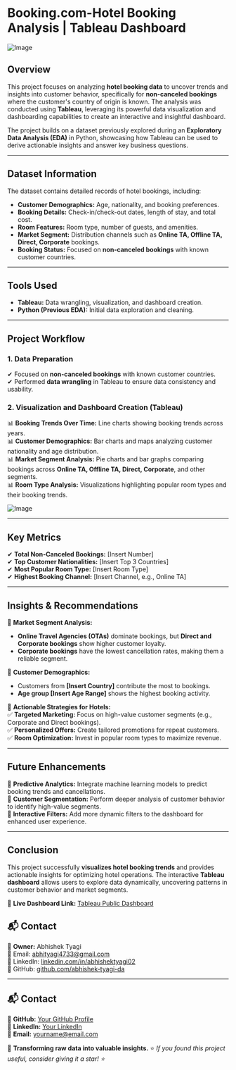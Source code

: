 # Booking.com-Hotel Booking Analysis | Tableau Dashboard

![Image](https://github.com/user-attachments/assets/782a529c-1a6b-4391-902e-4b97e7986142) 

## **Overview**  
This project focuses on analyzing **hotel booking data** to uncover trends and insights into customer behavior, specifically for **non-canceled bookings** where the customer's country of origin is known. The analysis was conducted using **Tableau**, leveraging its powerful data visualization and dashboarding capabilities to create an interactive and insightful dashboard.  

The project builds on a dataset previously explored during an **Exploratory Data Analysis (EDA)** in Python, showcasing how Tableau can be used to derive actionable insights and answer key business questions.  

---

## **Dataset Information**  
The dataset contains detailed records of hotel bookings, including:  

- **Customer Demographics:** Age, nationality, and booking preferences.  
- **Booking Details:** Check-in/check-out dates, length of stay, and total cost.  
- **Room Features:** Room type, number of guests, and amenities.  
- **Market Segment:** Distribution channels such as **Online TA, Offline TA, Direct, Corporate** bookings.  
- **Booking Status:** Focused on **non-canceled bookings** with known customer countries.  

---

## **Tools Used**  
- **Tableau:** Data wrangling, visualization, and dashboard creation.  
- **Python (Previous EDA):** Initial data exploration and cleaning.  

---

## **Project Workflow**  
### **1. Data Preparation**  
✔ Focused on **non-canceled bookings** with known customer countries.  
✔ Performed **data wrangling** in Tableau to ensure data consistency and usability.  

### **2. Visualization and Dashboard Creation (Tableau)**  
📊 **Booking Trends Over Time:** Line charts showing booking trends across years.  
📊 **Customer Demographics:** Bar charts and maps analyzing customer nationality and age distribution.  
📊 **Market Segment Analysis:** Pie charts and bar graphs comparing bookings across **Online TA, Offline TA, Direct, Corporate**, and other segments.  
📊 **Room Type Analysis:** Visualizations highlighting popular room types and their booking trends.  

 ![Image](https://github.com/user-attachments/assets/b424a3b3-ec65-4b41-bd36-76e20daca8fd)

---

## **Key Metrics**  
✔ **Total Non-Canceled Bookings:** [Insert Number]  
✔ **Top Customer Nationalities:** [Insert Top 3 Countries]  
✔ **Most Popular Room Type:** [Insert Room Type]  
✔ **Highest Booking Channel:** [Insert Channel, e.g., Online TA]  

---

## **Insights & Recommendations**  
📌 **Market Segment Analysis:**  
- **Online Travel Agencies (OTAs)** dominate bookings, but **Direct and Corporate bookings** show higher customer loyalty.  
- **Corporate bookings** have the lowest cancellation rates, making them a reliable segment.  

📌 **Customer Demographics:**  
- Customers from **[Insert Country]** contribute the most to bookings.  
- **Age group [Insert Age Range]** shows the highest booking activity.  

📌 **Actionable Strategies for Hotels:**  
✅ **Targeted Marketing:** Focus on high-value customer segments (e.g., Corporate and Direct bookings).  
✅ **Personalized Offers:** Create tailored promotions for repeat customers.  
✅ **Room Optimization:** Invest in popular room types to maximize revenue.  

---

## **Future Enhancements**  
🚀 **Predictive Analytics:** Integrate machine learning models to predict booking trends and cancellations.  
🚀 **Customer Segmentation:** Perform deeper analysis of customer behavior to identify high-value segments.  
🚀 **Interactive Filters:** Add more dynamic filters to the dashboard for enhanced user experience.  

---

## **Conclusion**  
This project successfully **visualizes hotel booking trends** and provides actionable insights for optimizing hotel operations. The interactive **Tableau dashboard** allows users to explore data dynamically, uncovering patterns in customer behavior and market segments.  

🔗 **Live Dashboard Link:** [Tableau Public Dashboard](https://public.tableau.com/app/profile/abhishek.tyagi4632/viz/Hotelbookinganalysis_17132030943310/Dashboardonhotelbooking)  

## 📬 Contact    

💼 **Owner:** Abhishek Tyagi  
📩 Email: [abhityagi4733@gmail.com](mailto:abhityagi4733@gmail.com)  
🔗 LinkedIn: [linkedin.com/in/abhishektyagi02](https://linkedin.com/in/abhishektyagi02)  
🔗 GitHub: [github.com/abhishek-tyagi-da](https://github.com/abhishek-tyagi-da)  

---

## 📬 Contact
🔗 **GitHub:** [Your GitHub Profile](https://github.com/yourusername)  
💼 **LinkedIn:** [Your LinkedIn](https://www.linkedin.com/in/yourname/)  
📧 **Email:** yourname@email.com  

🚀 **Transforming raw data into valuable insights.**
⭐ *If you found this project useful, consider giving it a star! ⭐*
 
